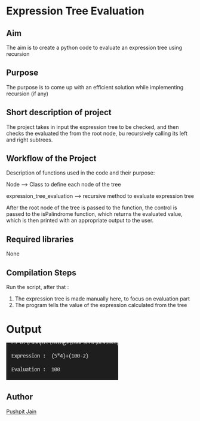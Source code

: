 # Expression Tree Evaluation 


## Aim

The aim is to create a python code to evaluate an expression tree using recursion

## Purpose

The purpose is to come up with an efficient solution while implementing recursion (if any)

## Short description of project

The project takes in input the expression tree to be checked, 
and then checks the evaluated the from the root node, bu recursively calling its left and right subtrees.

## Workflow of the Project

Description of functions used in the code and their purpose:

Node --> Class to define each node of the tree

expression_tree_evaluation --> recursive method to evaluate expression tree

After the root node of the tree is passed to the function, the control is passed to the isPalindrome function, which returns the evaluated value, 
which is then printed with an appropriate output to the user.

## Required libraries

None

## Compilation Steps
Run the script, after that :

 1. The expression tree is made manually here, to focus on evaluation part 
 2. The program tells the value of the expression calculated from the tree



# Output

<img width = 300 height = 100 src="../Expression Tree Evaluation/Images/expression_tree_evaluation_output.PNG">


## Author
[Pushpit Jain](https://github.com/pushpit-J19)
